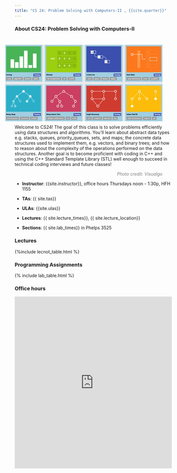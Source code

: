 ```yaml
---
title: "CS 24: Problem Solving with Computers-II , {{site.quarter}}"
---
```


### About CS24: Problem Solving with Computers-II
<!-- ![image](./image.jpg){: width=25%, style="float: left"  } -->

<div style="text-align: left">

<img src="./image_2.jpg" alt="Image Credit: VisuAlgo" width="550" align = "right" hspace = "30" vspace = "25" style= "margin-bottom:10px" style= "margin-top:10px"> Welcome to CS24! The goal of this class is to solve problems efficiently using data structures and algorithms. You'll learn about abstract data types e.g. stacks, queues, priority_queues,  sets,  and maps;  the concrete data structures used to implement them, e.g. vectors, and binary trees; and how to reason about the complexity of the operations performed on the data structures. Another goal is to become proficient with coding in C++ and using the C++ Standard Template Library (STL) well enough to succeed in technical coding interviews and future classes! 
<p style="clear: right; text-align: right; font-style: italic; color: gray; margin-top:0px ; margin-right:30px" > Photo credit: Visualgo <https://visualgo.net/></p> 

* **Instructor**:  {{site.instructor}}, office hours Thursdays noon - 1:30p, HFH 1155
* **TAs**: {{ site.tas}}
* **ULAs**: {{site.ulas}}

* **Lectures**: {{ site.lecture_times}}, {{ site.lecture_location}} 
* **Sections**: {{ site.lab_times}} in Phelps 3525

<!-- * **Midterm exam**: Feb 14 (Wed) during class time
* **Final exam**: Mar 21 (Thu), noon - 3p -->
</div>
<!-- <div style="text-align: left"><img src="./image.jpg" width="400"> 
 
</div> -->

<!--{{site.course}}, {{site.quarter}}-->

<!-- {% include collapse-button.html label="Information" id="info-list" %}
<div class="collapse" id="info-list">
 <div class="card card-body">
  {% include info_list.html %}
 </div>
</div> -->



### Lectures 
<!-- {% include collapse-button.html label="Lectures" id="lectures" %} -->
<!-- <div class="collapse" id="lectures"> -->
 <div class="card card-body" id="lectures" markdown="1">
   {%include lecnot_table.html %}
 </div>

### Programming Assignments

 <div class="card card-body" id="lab" markdown="1">
  {% include lab_table.html %}
 </div>


<!-- </div> -->


### Office hours 

<style>
 iframe { width: 100%; height: 550px; }
</style>

<iframe src="https://calendar.google.com/calendar/embed?src=c_c7788493d2e424992c5a2393def31662bb2ccc39ccd03e51da61510f965f71e3%40group.calendar.google.com&ctz=America%2FLos_Angeles" style="border: 0" width="800" height="600" frameborder="0" scrolling="no"></iframe>

<!-- <iframe src="https://calendar.google.com/calendar/embed?src=c_c7788493d2e424992c5a2393def31662bb2ccc39ccd03e51da61510f965f71e3%40group.calendar.google.com&ctz=America%2FLos_Angeles&mode=WEEK&showTitle=0" style="border: 0" frameborder="0" scrolling="no"></iframe>
 -->

